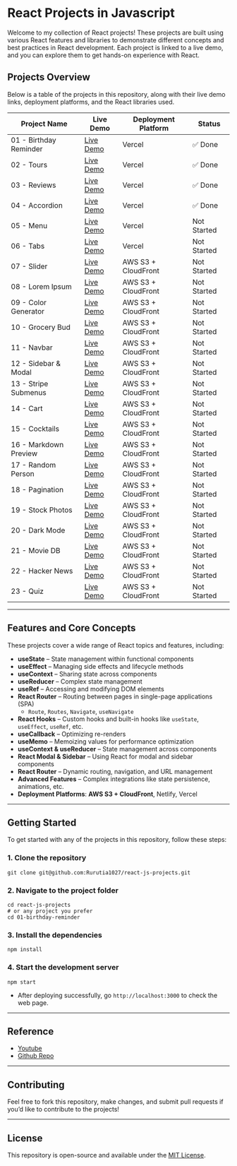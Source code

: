 # React Projects in Javascript 

Welcome to my collection of React projects! These projects are built using various React features and libraries to demonstrate different concepts and best practices in React development. Each project is linked to a live demo, and you can explore them to get hands-on experience with React.


## Projects Overview

Below is a table of the projects in this repository, along with their live demo links, deployment platforms, and the React libraries used.

| Project Name           | Live Demo                                                   | Deployment Platform | Status      |
| ---------------------- | ----------------------------------------------------------- | ------------------- | ----------- |
| 01 - Birthday Reminder | [Live Demo](https://birthday-reminder-teal-chi.vercel.app/) | Vercel              | ✅ Done      |
| 02 - Tours             | [Live Demo](https://tours-kohl.vercel.app/)                 | Vercel              | ✅ Done      |
| 03 - Reviews           | [Live Demo](https://reviews-alpha-five.vercel.app/)         | Vercel              | ✅ Done      |
| 04 - Accordion         | [Live Demo](https://accordion-nine-green.vercel.app/)       | Vercel              | ✅ Done      |
| 05 - Menu              | [Live Demo](http://your-cloudfront-url)                     | Vercel              | Not Started |
| 06 - Tabs              | [Live Demo](http://your-cloudfront-url)                     | Vercel              | Not Started |
| 07 - Slider            | [Live Demo](http://your-cloudfront-url)                     | AWS S3 + CloudFront | Not Started |
| 08 - Lorem Ipsum       | [Live Demo](http://your-cloudfront-url)                     | AWS S3 + CloudFront | Not Started |
| 09 - Color Generator   | [Live Demo](http://your-cloudfront-url)                     | AWS S3 + CloudFront | Not Started |
| 10 - Grocery Bud       | [Live Demo](http://your-cloudfront-url)                     | AWS S3 + CloudFront | Not Started |
| 11 - Navbar            | [Live Demo](http://your-cloudfront-url)                     | AWS S3 + CloudFront | Not Started |
| 12 - Sidebar & Modal   | [Live Demo](http://your-cloudfront-url)                     | AWS S3 + CloudFront | Not Started |
| 13 - Stripe Submenus   | [Live Demo](http://your-cloudfront-url)                     | AWS S3 + CloudFront | Not Started |
| 14 - Cart              | [Live Demo](http://your-cloudfront-url)                     | AWS S3 + CloudFront | Not Started |
| 15 - Cocktails         | [Live Demo](http://your-cloudfront-url)                     | AWS S3 + CloudFront | Not Started |
| 16 - Markdown Preview  | [Live Demo](http://your-cloudfront-url)                     | AWS S3 + CloudFront | Not Started |
| 17 - Random Person     | [Live Demo](http://your-cloudfront-url)                     | AWS S3 + CloudFront | Not Started |
| 18 - Pagination        | [Live Demo](http://your-cloudfront-url)                     | AWS S3 + CloudFront | Not Started |
| 19 - Stock Photos      | [Live Demo](http://your-cloudfront-url)                     | AWS S3 + CloudFront | Not Started |
| 20 - Dark Mode         | [Live Demo](http://your-cloudfront-url)                     | AWS S3 + CloudFront | Not Started |
| 21 - Movie DB          | [Live Demo](http://your-cloudfront-url)                     | AWS S3 + CloudFront | Not Started |
| 22 - Hacker News       | [Live Demo](http://your-cloudfront-url)                     | AWS S3 + CloudFront | Not Started |
| 23 - Quiz              | [Live Demo](http://your-cloudfront-url)                     | AWS S3 + CloudFront | Not Started |


---

## Features and Core Concepts

These projects cover a wide range of React topics and features, including:

- **useState** – State management within functional components
- **useEffect** – Managing side effects and lifecycle methods
- **useContext** – Sharing state across components
- **useReducer** – Complex state management
- **useRef** – Accessing and modifying DOM elements
- **React Router** – Routing between pages in single-page applications (SPA)
  - `Route`, `Routes`, `Navigate`, `useNavigate`
- **React Hooks** – Custom hooks and built-in hooks like `useState`, `useEffect`, `useRef`, etc.
- **useCallback** – Optimizing re-renders
- **useMemo** – Memoizing values for performance optimization
- **useContext & useReducer** – State management across components
- **React Modal & Sidebar** – Using React for modal and sidebar components
- **React Router** – Dynamic routing, navigation, and URL management
- **Advanced Features** – Complex integrations like state persistence, animations, etc.
- **Deployment Platforms**: **AWS S3 + CloudFront**, Netlify, Vercel


---

## Getting Started

To get started with any of the projects in this repository, follow these steps:

### 1. Clone the repository
```shell 
git clone git@github.com:Rurutia1027/react-js-projects.git
```

### 2. Navigate to the project folder
```shell
cd react-js-projects 
# or any project you prefer 
cd 01-birthday-reminder
```

### 3. Install the dependencies
```shell 
npm install 
```

### 4. Start the development server
```shell 
npm start 
```

- After deploying successfully, go `http://localhost:3000` to check the web page. 

---

## Reference 
- [Youtube](https://www.youtube.com/watch?v=iZhV0bILFb0)
- [Github Repo](https://github.com/john-smilga/react-projects)

---

## Contributing

Feel free to fork this repository, make changes, and submit pull requests if you’d like to contribute to the projects!

---

## License

This repository is open-source and available under the [MIT License](./LICENSE).
